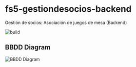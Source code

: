 # fs5-gestiondesocios-backend

Gestión de socios: Asociación de juegos de mesa (Backend)

![build](https://img.shields.io/github/workflow/status/fullstacktf/fs5-gestiondesocios-backend/CICD)

## BBDD Diagram

![BBDD Diagram](https://i.imgur.com/OHzLH8v.png "BBDD Diagram")
